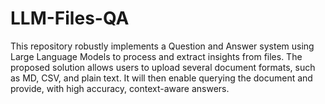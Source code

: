 # LLM-Files-QA
This repository robustly implements a Question and Answer system using Large Language Models to process and extract insights from files. The proposed solution allows users to upload several document formats, such as MD, CSV, and plain text. It will then enable querying the document and provide, with high accuracy, context-aware answers.  
